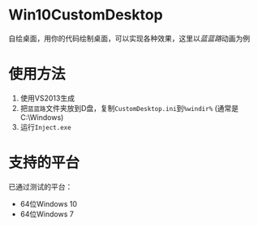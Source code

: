Win10CustomDesktop
=========

自绘桌面，用你的代码绘制桌面，可以实现各种效果，这里以*蓝蓝路*动画为例


使用方法
=========

1. 使用VS2013生成
2. 把`蓝蓝路`文件夹放到D盘，复制`CustomDesktop.ini`到`%windir%` (通常是C:\Windows)
3. 运行`Inject.exe`


支持的平台
=========

已通过测试的平台：

* 64位Windows 10
* 64位Windows 7
